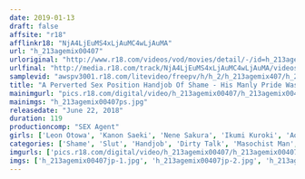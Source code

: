 ```yaml
---
date: 2019-01-13
draft: false
affsite: "r18"
afflinkr18: "NjA4LjEuMS4xLjAuMC4wLjAuMA"
url: "h_213agemix00407"
urloriginal: "http://www.r18.com/videos/vod/movies/detail/-/id=h_213agemix00407"
urlfinal: "http://media.r18.com/track/NjA4LjEuMS4xLjAuMC4wLjAuMA/videos/vod/movies/detail/-/id=h_213agemix00407"
samplevid: "awspv3001.r18.com/litevideo/freepv/h/h_2/h_213agemix407/h_213agemix407_dmb_w.mp4"
title: "A Perverted Sex Position Handjob Of Shame - His Manly Pride Was In Shambles, His Manly Symbol Was Broken, And Now It Was A Pleasure Paradise World For The Insane -"
mainimgurl: "pics.r18.com/digital/video/h_213agemix00407/h_213agemix00407ps.jpg"
mainimgs: "h_213agemix00407ps.jpg"
releasedate: "June 22, 2018"
duration: 119
productioncomp: "SEX Agent"
girls: ['Leon Otowa', 'Kanon Saeki', 'Nene Sakura', 'Ikumi Kuroki', 'Aoi Kururugi', 'Risa', 'Yuki Tomonaga']
categories: ['Shame', 'Slut', 'Handjob', 'Dirty Talk', 'Masochist Man', 'Hi-Def']
imgurls: ['pics.r18.com/digital/video/h_213agemix00407/h_213agemix00407jp-1.jpg', 'pics.r18.com/digital/video/h_213agemix00407/h_213agemix00407jp-2.jpg', 'pics.r18.com/digital/video/h_213agemix00407/h_213agemix00407jp-3.jpg', 'pics.r18.com/digital/video/h_213agemix00407/h_213agemix00407jp-4.jpg', 'pics.r18.com/digital/video/h_213agemix00407/h_213agemix00407jp-5.jpg', 'pics.r18.com/digital/video/h_213agemix00407/h_213agemix00407jp-6.jpg', 'pics.r18.com/digital/video/h_213agemix00407/h_213agemix00407jp-7.jpg', 'pics.r18.com/digital/video/h_213agemix00407/h_213agemix00407jp-8.jpg', 'pics.r18.com/digital/video/h_213agemix00407/h_213agemix00407jp-9.jpg', 'pics.r18.com/digital/video/h_213agemix00407/h_213agemix00407jp-10.jpg', 'pics.r18.com/digital/video/h_213agemix00407/h_213agemix00407jp-11.jpg', 'pics.r18.com/digital/video/h_213agemix00407/h_213agemix00407jp-12.jpg', 'pics.r18.com/digital/video/h_213agemix00407/h_213agemix00407jp-13.jpg', 'pics.r18.com/digital/video/h_213agemix00407/h_213agemix00407jp-14.jpg', 'pics.r18.com/digital/video/h_213agemix00407/h_213agemix00407jp-15.jpg', 'pics.r18.com/digital/video/h_213agemix00407/h_213agemix00407jp-16.jpg', 'pics.r18.com/digital/video/h_213agemix00407/h_213agemix00407jp-17.jpg', 'pics.r18.com/digital/video/h_213agemix00407/h_213agemix00407jp-18.jpg', 'pics.r18.com/digital/video/h_213agemix00407/h_213agemix00407jp-19.jpg']
imgs: ['h_213agemix00407jp-1.jpg', 'h_213agemix00407jp-2.jpg', 'h_213agemix00407jp-3.jpg', 'h_213agemix00407jp-4.jpg', 'h_213agemix00407jp-5.jpg', 'h_213agemix00407jp-6.jpg', 'h_213agemix00407jp-7.jpg', 'h_213agemix00407jp-8.jpg', 'h_213agemix00407jp-9.jpg', 'h_213agemix00407jp-10.jpg', 'h_213agemix00407jp-11.jpg', 'h_213agemix00407jp-12.jpg', 'h_213agemix00407jp-13.jpg', 'h_213agemix00407jp-14.jpg', 'h_213agemix00407jp-15.jpg', 'h_213agemix00407jp-16.jpg', 'h_213agemix00407jp-17.jpg', 'h_213agemix00407jp-18.jpg', 'h_213agemix00407jp-19.jpg']
---
```

